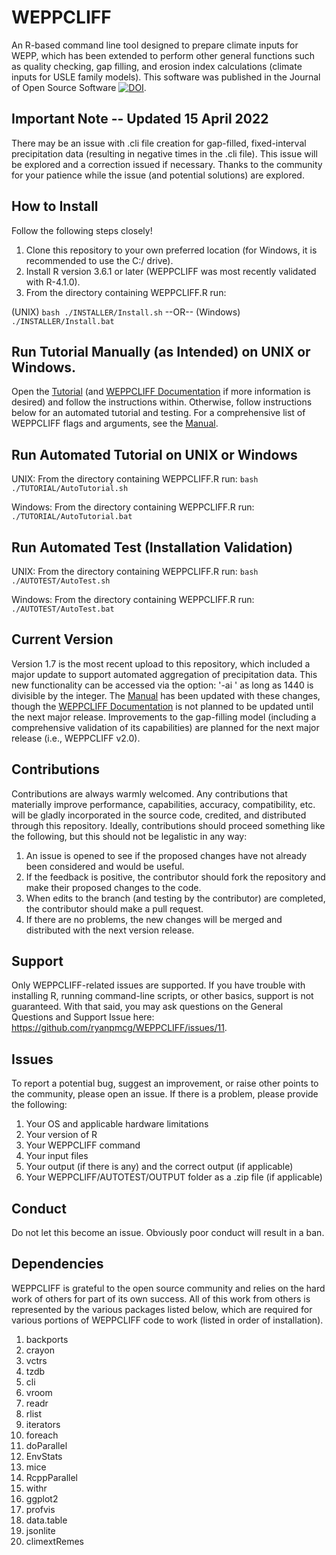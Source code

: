 # WEPPCLIFF
An R-based command line tool designed to prepare climate inputs for WEPP, which has been extended to perform other general functions such as quality checking, gap filling, and erosion index calculations (climate inputs for USLE family models). This software was published in the Journal of Open Source Software [![DOI](https://joss.theoj.org/papers/10.21105/joss.02029/status.svg)](https://doi.org/10.21105/joss.02029).

## Important Note -- Updated 15 April 2022
There may be an issue with .cli file creation for gap-filled, fixed-interval precipitation data (resulting in negative times in the .cli file). This issue will be explored and a correction issued if necessary. Thanks to the community for your patience while the issue (and potential solutions) are explored. 

## How to Install
Follow the following steps closely! 

1. Clone this repository to your own preferred location (for Windows, it is recommended to use the C:/ drive).
2. Install R version 3.6.1 or later (WEPPCLIFF was most recently validated with R-4.1.0).
3. From the directory containing WEPPCLIFF.R run:

(UNIX) `bash ./INSTALLER/Install.sh`  --OR-- (Windows) `./INSTALLER/Install.bat`

## Run Tutorial Manually (as Intended) on UNIX or Windows.
Open the [Tutorial](https://github.com/ryanpmcg/WEPPCLIFF/blob/master/TUTORIAL/Tutorial.md) (and [WEPPCLIFF Documentation](https://github.com/ryanpmcg/WEPPCLIFF/blob/master/WEPPCLIFF%20Documentation%20(v1.5).pdf) if more information is desired) and follow the instructions within. Otherwise, follow instructions below for an automated tutorial and testing. For a comprehensive list of WEPPCLIFF flags and arguments, see the [Manual](https://github.com/ryanpmcg/WEPPCLIFF/blob/master/Manual.md).

## Run Automated Tutorial on UNIX or Windows
UNIX: From the directory containing WEPPCLIFF.R run: `bash ./TUTORIAL/AutoTutorial.sh`

Windows: From the directory containing WEPPCLIFF.R run: `./TUTORIAL/AutoTutorial.bat`

## Run Automated Test (Installation Validation)
UNIX: From the directory containing WEPPCLIFF.R run: `bash ./AUTOTEST/AutoTest.sh`

Windows: From the directory containing WEPPCLIFF.R run: `./AUTOTEST/AutoTest.bat`

## Current Version
Version 1.7 is the most recent upload to this repository, which included a major update to support automated aggregation of precipitation data. This new functionality can be accessed via the option: '-ai <intervalInMinutes>' as long as 1440 is divisible by the integer. The [Manual](https://github.com/ryanpmcg/WEPPCLIFF/blob/master/Manual.md) has been updated with these changes, though the [WEPPCLIFF Documentation](https://github.com/ryanpmcg/WEPPCLIFF/blob/master/WEPPCLIFF%20Documentation%20(v1.5).pdf) is not planned to be updated until the next major release. Improvements to the gap-filling model (including a comprehensive validation of its capabilities) are planned for the next major release (i.e., WEPPCLIFF v2.0).

## Contributions
Contributions are always warmly welcomed. Any contributions that materially improve performance, capabilities, accuracy, compatibility, etc. will be gladly incorporated in the source code, credited, and distributed through this repository. Ideally, contributions should proceed something like the following, but this should not be legalistic in any way:
1. An issue is opened to see if the proposed changes have not already been considered and would be useful.
2. If the feedback is positive, the contributor should fork the repository and make their proposed changes to the code.
3. When edits to the branch (and testing by the contributor) are completed, the contributor should make a pull request.
4. If there are no problems, the new changes will be merged and distributed with the next version release.

## Support
Only WEPPCLIFF-related issues are supported. If you have trouble with installing R, running command-line scripts, or other basics, support is not guaranteed. With that said, you may ask questions on the General Questions and Support Issue here: https://github.com/ryanpmcg/WEPPCLIFF/issues/11.

## Issues
To report a potential bug, suggest an improvement, or raise other points to the community, please open an issue. If there is a problem, please provide the following:
1. Your OS and applicable hardware limitations
2. Your version of R
3. Your WEPPCLIFF command
4. Your input files
5. Your output (if there is any) and the correct output (if applicable)
6. Your WEPPCLIFF/AUTOTEST/OUTPUT folder as a .zip file (if applicable)

## Conduct
Do not let this become an issue. Obviously poor conduct will result in a ban.

## Dependencies
WEPPCLIFF is grateful to the open source community and relies on the hard work of others for part of its own success. All of this work from others is represented by the various packages listed below, which are required for various portions of WEPPCLIFF code to work (listed in order of installation).

1. backports
2. crayon
3. vctrs
4. tzdb
5. cli
6. vroom
7. readr
8. rlist
9. iterators
10. foreach
11. doParallel
12. EnvStats
13. mice
14. RcppParallel
15. withr
16. ggplot2
17. profvis
18. data.table
19. jsonlite
20. climextRemes
